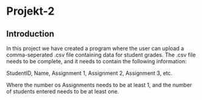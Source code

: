 # Projekt-2

## Introduction
In this project we have created a program where the user can upload a comma-seperated .csv file containing data for student grades. 
The .csv file needs to be complete, and it needs to contain the following information:

StudentID, Name, Assignment 1, Assignment 2, Assignment 3, etc.

Where the number os Assignments needs to be at least 1, and the number of students entered needs to be at least one. 
